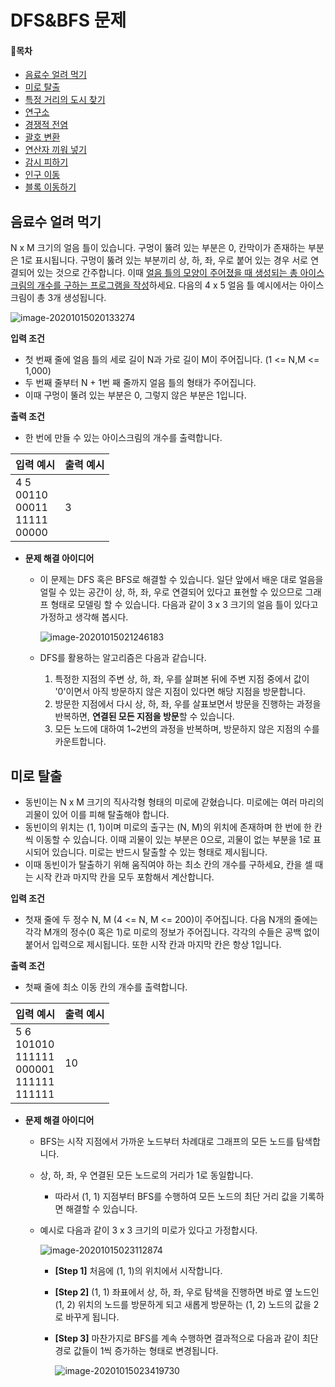 # DFS&BFS 문제

#### 📝목차

- [음료수 얼려 먹기](#음료수-얼려-먹기)
- [미로 탈출](#미로-탈출)
- [특정 거리의 도시 찾기](https://www.acmicpc.net/problem/18352)
- [연구소](https://www.acmicpc.net/problem/14502)
- [경쟁적 전염](https://www.acmicpc.net/problem/18405)
- [괄호 변환](https://programmers.co.kr/learn/courses/30/lessons/60058)
- [연산자 끼워 넣기](https://www.acmicpc.net/problem/14888)
- [감시 피하기](https://www.acmicpc.net/problem/18428)
- [인구 이동](https://www.acmicpc.net/problem/16234)
- [블록 이동하기](https://programmers.co.kr/learn/courses/30/lessons/60063)



## 음료수 얼려 먹기

N x M 크기의 얼음 틀이 있습니다. 구멍이 뚫려 있는 부분은 0, 칸막이가 존재하는 부분은 1로 표시됩니다. 구멍이 뚫려 있는 부분끼리 상, 하, 좌, 우로 붙어 있는 경우 서로 연결되어 있는 것으로 간주합니다. 이때 <u>얼음 틀의 모양이 주어졌을 때 생성되는 총 아이스크림의 개수를 구하는 프로그램을 작성</u>하세요. 다음의 4 x 5 얼음 틀 예시에서는 아이스크림이 총 3개 생성됩니다.

![image-20201015020133274](https://user-images.githubusercontent.com/45402031/96827365-68ad1b80-1470-11eb-9e1e-7bf08c90ef78.png)

**입력 조건**

- 첫 번째 줄에 얼음 틀의 세로 길이 N과 가로 길이 M이 주어집니다. (1 <= N,M <= 1,000)
- 두 번째 줄부터 N + 1번 째 줄까지 얼음 틀의 형태가 주어집니다.
- 이때 구멍이 뚤려 있는 부분은 0, 그렇지 않은 부분은 1입니다.

**출력 조건**

- 한 번에 만들 수 있는 아이스크림의 개수를 출력합니다.

| 입력 예시                                       | 출력 예시 |
| ----------------------------------------------- | --------- |
| 4 5<br />00110<br />00011<br />11111<br />00000 | 3         |

- **문제 해결 아이디어**
  - 이 문제는 DFS 혹은 BFS로 해결할 수 있습니다. 일단 앞에서 배운 대로 얼음을 얼릴 수 있는 공간이 상, 하, 좌, 우로 연결되어 있다고 표현할 수 있으므로 그래프 형태로 모델링 할 수 있습니다. 다음과 같이 3 x 3 크기의 얼음 틀이 있다고 가정하고 생각해 봅시다.
    
    ![image-20201015021246183](https://user-images.githubusercontent.com/45402031/96827391-75ca0a80-1470-11eb-94d1-750bb46db9be.png)
    
  - DFS를 활용하는 알고리즘은 다음과 같습니다.
    1. 특정한 지점의 주변 상, 하, 좌, 우를 살펴본 뒤에 주변 지점 중에서 값이 '0'이면서 아직 방문하지 않은 지점이 있다면 해당 지점을 방문합니다.
    2. 방문한 지점에서 다시 상, 하, 좌, 우를 살표보면서 방문을 진행하는 과정을 반복하면, **연결된 모든 지점을 방문**할 수 있습니다.
    3. 모든 노드에 대하여 1~2번의 과정을 반복하며, 방문하지 않은 지점의 수를 카운트합니다.

## 미로 탈출

- 동빈이는 N x M 크기의 직사각형 형태의 미로에 갇혔습니다. 미로에는 여러 마리의 괴물이 있어 이를 피해 탈출해야 합니다.
- 동빈이의 위치는 (1, 1)이며 미로의 출구는 (N, M)의 위치에 존재하며 한 번에 한 칸씩 이동할 수 있습니다. 이때 괴물이 있는 부분은 0으로, 괴물이 없는 부분을 1로 표시되어 있습니다. 미로는 반드시 탈출할 수 있는 형태로 제시됩니다.
- 이때 동빈이가 탈출하기 위해 움직여야 하는 최소 칸의 개수를 구하세요, 칸을 셀 때는 시작 칸과 마지막 칸을 모두 포함해서 계산합니다.

**입력 조건**

- 첫재 줄에 두 정수 N, M (4 <= N, M <= 200)이 주어집니다. 다음 N개의 줄에는 각각 M개의 정수(0 혹은 1)로 미로의 정보가 주어집니다. 각각의 수들은 공백 없이 붙어서 입력으로 제시됩니다. 또한 시작 칸과 마지막 칸은 항상 1입니다.

**출력 조건**

- 첫째 줄에 최소 이동 칸의 개수를 출력합니다.

| 입력 예시                                                    | 출력 예시 |
| ------------------------------------------------------------ | --------- |
| 5 6<br />101010<br />111111<br />000001<br />111111<br />111111 | 10        |

- **문제 해결 아이디어**
  - BFS는 시작 지점에서 가까운 노드부터 차례대로 그래프의 모든 노드를 탐색합니다.
  
  - 상, 하, 좌, 우 연결된 모든 노드로의 거리가 1로 동일합니다.
    
    - 따라서 (1, 1) 지점부터 BFS를 수행하여 모든 노드의 최단 거리 값을 기록하면 해결할 수 있습니다.
    
  - 예시로 다음과 같이 3 x 3 크기의 미로가 있다고 가정합시다.
    
    ![image-20201015023112874](https://user-images.githubusercontent.com/45402031/96827415-81b5cc80-1470-11eb-9557-a3fb2fb83e83.png)
    
    - **[Step 1]** 처음에 (1, 1)의 위치에서 시작합니다.
    
    - **[Step 2]** (1, 1) 좌표에서 상, 하, 좌, 우로 탐색을 진행하면 바로 옆 노드인 (1, 2) 위치의 노드를 방문하게 되고 새롭게 방문하는 (1, 2) 노드의 값을 2로 바꾸게 됩니다.
    
    - **[Step 3]** 마찬가지로 BFS를 계속 수행하면 결과적으로 다음과 같이 최단 경로 값들이 1씩 증가하는 형태로 변경됩니다.  
      
      ![image-20201015023419730](https://user-images.githubusercontent.com/45402031/96827439-9003e880-1470-11eb-9968-1254ff8bb580.png)

